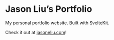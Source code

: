 # Jason Liu’s Portfolio

My personal portfolio website. Built with SvelteKit.

Check it out at [jasoneliu.com](https://www.jasoneliu.com)!
